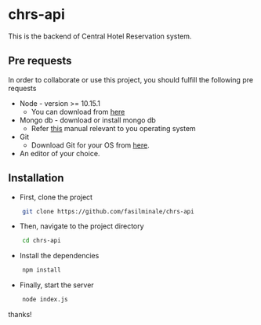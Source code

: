 # chrs-api

This is the backend of Central Hotel Reservation system.

## Pre requests
In order to collaborate or use this project, you should fulfill the following pre requests
* Node - version >= 10.15.1
    * You can download from [here](https://nodejs.org/en/)
* Mongo db - download or install mongo db 
    * Refer [this](https://docs.mongodb.com/manual/administration/install-community/) manual relevant to you operating system
* Git
   * Download Git for your OS from [here](https://git-scm.com/downloads).
* An editor of your choice.

## Installation
* First, clone the project 
```bash
    git clone https://github.com/fasilminale/chrs-api
```
* Then, navigate to the project directory
```bash
    cd chrs-api
```
* Install the dependencies
```bash
    npm install
```
* Finally, start the server
```bash
    node index.js
```

thanks!
